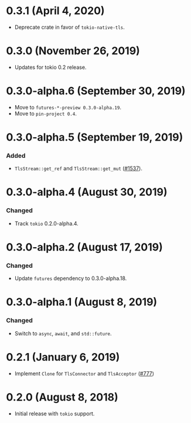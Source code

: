 # 0.3.1 (April 4, 2020)

- Deprecate crate in favor of `tokio-native-tls`.

# 0.3.0 (November 26, 2019)

- Updates for tokio 0.2 release.

# 0.3.0-alpha.6 (September 30, 2019)

- Move to `futures-*-preview 0.3.0-alpha.19`.
- Move to `pin-project 0.4`.

# 0.3.0-alpha.5 (September 19, 2019)

### Added
- `TlsStream::get_ref` and `TlsStream::get_mut` ([#1537]).

# 0.3.0-alpha.4 (August 30, 2019)

### Changed
- Track `tokio` 0.2.0-alpha.4.

# 0.3.0-alpha.2 (August 17, 2019)

### Changed
- Update `futures` dependency to 0.3.0-alpha.18.

# 0.3.0-alpha.1 (August 8, 2019)

### Changed
- Switch to `async`, `await`, and `std::future`.

# 0.2.1 (January 6, 2019)

* Implement `Clone` for `TlsConnector` and `TlsAcceptor` ([#777])

# 0.2.0 (August 8, 2018)

* Initial release with `tokio` support.

[#1537]: https://github.com/tokio-rs/tokio/pull/1537
[#777]:  https://github.com/tokio-rs/tokio/pull/777

